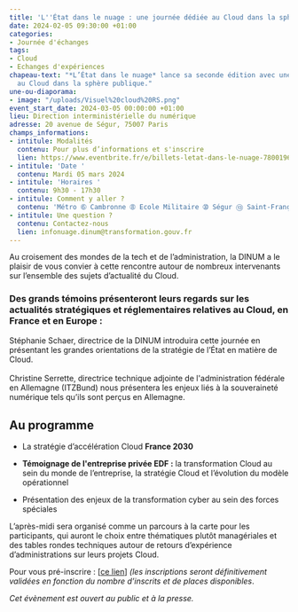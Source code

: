 ```yaml
---
title: 'L''État dans le nuage : une journée dédiée au Cloud dans la sphère publique'
date: 2024-02-05 09:30:00 +01:00
categories:
- Journée d'échanges
tags:
- Cloud
- Echanges d'expériences
chapeau-text: "*L’État dans le nuage* lance sa seconde édition avec une journée dédiée
  au Cloud dans la sphère publique."
une-ou-diaporama:
- image: "/uploads/Visuel%20cloud%20RS.png"
event_start_date: 2024-03-05 00:00:00 +01:00
lieu: Direction interministérielle du numérique
adresse: 20 avenue de Ségur, 75007 Paris
champs_informations:
- intitule: Modalités
  contenu: Pour plus d’informations et s'inscrire
  lien: https://www.eventbrite.fr/e/billets-letat-dans-le-nuage-780019678857
- intitule: 'Date '
  contenu: Mardi 05 mars 2024
- intitule: 'Horaires '
  contenu: 9h30 - 17h30
- intitule: Comment y aller ?
  contenu: 'Métro ➅ Cambronne ➇ Ecole Militaire ➉ Ségur ⑬ Saint-François-Xavier '
- intitule: Une question ?
  contenu: Contactez-nous
  lien: infonuage.dinum@transformation.gouv.fr
---
```


Au croisement des mondes de la tech et de l’administration, la DINUM a le plaisir de vous convier à cette rencontre autour de nombreux intervenants sur l’ensemble des sujets d’actualité du Cloud.

<div class="noir encadre" style="margin-bottom:30px;"><h3 class="h4">Des grands témoins présenteront leurs regards sur les actualités stratégiques et réglementaires relatives au Cloud, en France et en Europe :</h3>
<p>Stéphanie Schaer, directrice de la DINUM introduira cette journée en présentant les grandes orientations de la stratégie de l’État en matière de Cloud.
<br>
<br>Christine Serrette, directrice technique adjointe de l'administration fédérale en Allemagne (ITZBund) nous présentera les enjeux liés à la souveraineté numérique tels qu’ils sont perçus en Allemagne.
</p></div>

## Au programme

* La stratégie d’accélération Cloud **France 2030**

* **Témoignage de l'entreprise privée EDF :** la transformation Cloud au sein du monde de l’entreprise, la stratégie Cloud et l’évolution du modèle opérationnel

* Présentation des enjeux de la transformation cyber au sein des forces spéciales

L’après-midi sera organisé comme un parcours à la carte pour les participants, qui auront le choix entre thématiques plutôt managériales et des tables rondes techniques autour de retours d’expérience d’administrations sur leurs projets Cloud.

Pour vous pré-inscrire : [[ce lien](https://www.eventbrite.fr/e/billets-letat-dans-le-nuage-780019678857)]
*(les inscriptions seront définitivement validées en fonction du nombre d’inscrits et de places disponibles*.

*Cet évènement est ouvert au public et à la presse.*